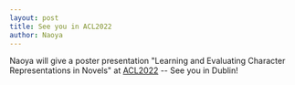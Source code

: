 ```yaml
---
layout: post
title: See you in ACL2022
author: Naoya
---
```


Naoya will give a poster presentation "Learning and Evaluating Character Representations in Novels" at [ACL2022](https://www.2022.aclweb.org/) -- See you in Dublin!